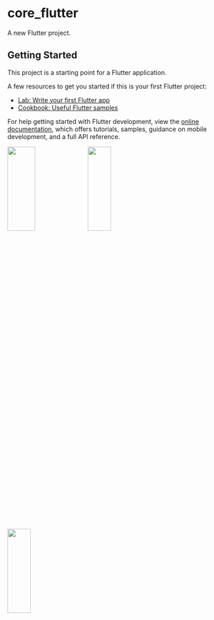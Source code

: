 # core_flutter

A new Flutter project.

## Getting Started

This project is a starting point for a Flutter application.

A few resources to get you started if this is your first Flutter project:

- [Lab: Write your first Flutter app](https://docs.flutter.dev/get-started/codelab)
- [Cookbook: Useful Flutter samples](https://docs.flutter.dev/cookbook)

For help getting started with Flutter development, view the
[online documentation](https://docs.flutter.dev/), which offers tutorials,
samples, guidance on mobile development, and a full API reference.
<p>
  <img src = "https://github.com/AnjaliPurohit2811/core_flutter/assets/143180602/3f09a403-6682-4143-981b-ab58dd2a3805" height = 22% width = 35% >
  <img src = "https://github.com/AnjaliPurohit2811/core_flutter/assets/143180602/e35e6421-9c58-4194-885d-51bda34da50d" height = 22% width = 32% >
  <img src = "https://github.com/AnjaliPurohit2811/core_flutter/assets/143180602/5d674665-1ec5-4219-ba5e-25ff0021bb23" height = 22% width = 32% >

</p>
